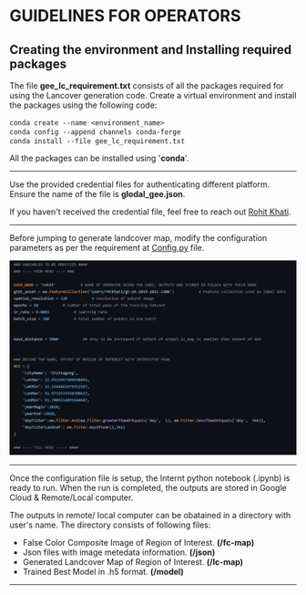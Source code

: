 
# GUIDELINES FOR OPERATORS

## Creating the environment and Installing required packages

The file **gee_lc_requirement.txt** consists of all the packages required for using the Lancover generation code. Create a virtual environment and install the packages using the following code:

```
conda create --name <environment_name>
conda config --append channels conda-forge
conda install --file gee_lc_requirement.txt
```

All the packages can be installed using '**conda**'.

***

Use the provided credential files for authenticating different platform. Ensure the name of the file is **glodal_gee.json**.

If you haven't received the credential file, feel free to reach out [Rohit Khati](mailto:rhtkhati@gmail.com).

***
Before jumping to generate landcover map, modify the configuration parameters as per the requirement at [Config.py](https://github.com/ro-hit81/Landcover_GEE/blob/main/py/Config.py) file.

![Params to be changed.](https://github.com/ro-hit81/Landcover_GEE/blob/main/images/parameters_to_be_modified.png)

***
Once the configuration file is setup, the Internt python notebook (.ipynb) is ready to run. When the run is completed, the outputs are stored in Google Cloud & Remote/Local computer.

 The outputs in remote/ local computer can be obatained in a directory with user's name. The directory consists of following files:

- False Color Composite Image of Region of Interest. **(/fc-map)**
- Json files with image metedata information. **(/json)**
- Generated Landcover Map of Region of Interest. **(/lc-map)**
- Trained Best Model in .h5 format. **(/model)**

***
